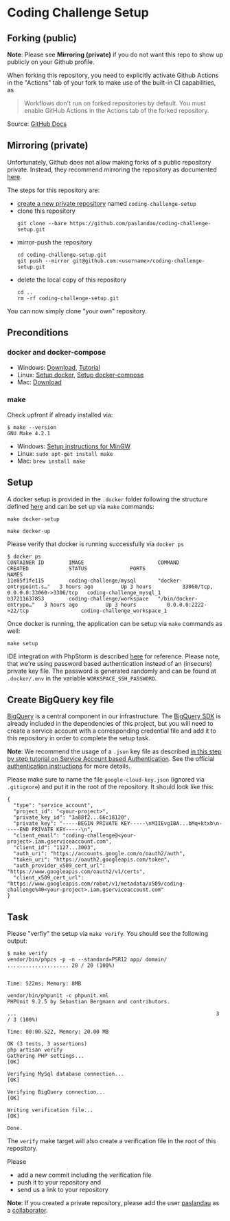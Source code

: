 # Coding Challenge Setup
## Forking (public)
**Note**: Please see **Mirroring (private)** if you do not want this repo to show up publicly on your Github profile. 

When forking this repository, you need to explicitly activate Github Actions in the 
"Actions" tab of your fork to make use of the built-in CI capabilities, as

> Workflows don't run on forked repositories by default. You must enable GitHub Actions in the Actions tab of the forked repository.

Source: [GitHub Docs](https://docs.github.com/en/actions/reference/events-that-trigger-workflows#pull-request-events-for-forked-repositories)

## Mirroring (private)
Unfortunately, Github does not allow making forks of a public repository private. Instead, they recommend mirroring the repository
as documented [here](https://docs.github.com/en/github/creating-cloning-and-archiving-repositories/duplicating-a-repository).

The steps for this repository are:
- [create a new private repository](https://help.github.com/articles/creating-a-new-repository/) named `coding-challenge-setup`
- clone this repository
  ````
  git clone --bare https://github.com/paslandau/coding-challenge-setup.git
  ````
- mirror-push the repository
  ````
  cd coding-challenge-setup.git
  git push --mirror git@github.com:<username>/coding-challenge-setup.git
  ````
- delete the local copy of this repository
  ````
  cd ..
  rm -rf coding-challenge-setup.git
  ````
  
You can now simply clone "your own" repository.

## Preconditions
### docker and docker-compose
- Windows: [Download](https://hub.docker.com/editions/community/docker-ce-desktop-windows/), [Tutorial](https://www.pascallandau.com/blog/php-php-fpm-and-nginx-on-docker-in-windows-10/)
- Linux: [Setup docker](https://devconnected.com/how-to-install-docker-on-ubuntu-18-04-debian-10/), [Setup docker-compose](https://docs.docker.com/compose/install/#install-compose-on-linux-systems)
- Mac: [Download](https://docs.docker.com/docker-for-mac/install/)

### make
Check upfront if already installed via:
````
$ make --version
GNU Make 4.2.1
````

- Windows: [Setup instructions for MinGW](https://www.pascallandau.com/blog/structuring-the-docker-setup-for-php-projects/#install-make-on-windows-mingw)
- Linux: `sudo apt-get install make`
- Mac: `brew install make`

## Setup
A docker setup is provided in the `.docker` folder following the structure defined 
[here](https://www.pascallandau.com/blog/structuring-the-docker-setup-for-php-projects/) 
and can be set up via `make` commands:

```
make docker-setup

make docker-up
```

Please verify that docker is running successfully via `docker ps`
```
$ docker ps
CONTAINER ID        IMAGE                        COMMAND                  CREATED             STATUS              PORTS                                NAMES
11e85f1fe115        coding-challenge/mysql       "docker-entrypoint.s…"   3 hours ago         Up 3 hours          33060/tcp, 0.0.0.0:33060->3306/tcp   coding-challenge_mysql_1
b37211637853        coding-challenge/workspace   "/bin/docker-entrypo…"   3 hours ago         Up 3 hours          0.0.0.0:2222->22/tcp                 coding-challenge_workspace_1
```

Once docker is running, the application can be setup via `make` commands as well:

```
make setup
```

IDE integration with PhpStorm is described 
[here](https://www.pascallandau.com/blog/setup-phpstorm-with-xdebug-on-docker/) for reference. Please note, that we're using password based authentication 
instead of an (insecure) private key file. The password is generated randomly and can be found at `.docker/.env` in the variable `WORKSPACE_SSH_PASSWORD`.

## Create BigQuery key file
[BigQuery](https://cloud.google.com/bigquery/) is a central component in our infrastructure. 
The [BigQuery SDK](https://packagist.org/packages/google/cloud-bigquery) is already included in the
dependencies of this project, but you will need to create a service account with a corresponding 
credential file and add it to this repository in order to complete the setup task.

**Note**: We recommend the usage of a `.json` key file as described 
[in this step by step tutorial on Service Account based Authentication](https://www.progress.com/tutorials/odbc/a-complete-guide-for-google-bigquery-authentication#service-account-based-authentication).
See the official [authentication instructions](https://github.com/googleapis/google-cloud-php/blob/master/AUTHENTICATION.md) for more details.

Please make sure to name the file `google-cloud-key.json` (ignored via `.gitignore`) and put it in the root of the repository. 
It should look like this:


````
{
  "type": "service_account",
  "project_id": "<your-project>",
  "private_key_id": "3a88f2...66c18120",
  "private_key": "-----BEGIN PRIVATE KEY-----\nMIIEvgIBA...bMq+ktxb\n-----END PRIVATE KEY-----\n",
  "client_email": "coding-challenge@<your-project>.iam.gserviceaccount.com",
  "client_id": "1127...3003",
  "auth_uri": "https://accounts.google.com/o/oauth2/auth",
  "token_uri": "https://oauth2.googleapis.com/token",
  "auth_provider_x509_cert_url": "https://www.googleapis.com/oauth2/v1/certs",
  "client_x509_cert_url": "https://www.googleapis.com/robot/v1/metadata/x509/coding-challenge%40<your-project>.iam.gserviceaccount.com"
}
````

## Task
Please "verfiy" the setup via `make verify`. You should see the following output:

````
$ make verify
vendor/bin/phpcs -p -n --standard=PSR12 app/ domain/
.................... 20 / 20 (100%)


Time: 522ms; Memory: 8MB

vendor/bin/phpunit -c phpunit.xml
PHPUnit 9.2.5 by Sebastian Bergmann and contributors.

...                                                                 3 / 3 (100%)

Time: 00:00.522, Memory: 20.00 MB

OK (3 tests, 3 assertions)
php artisan verify
Gathering PHP settings...
[OK]

Verifying MySql database connection...
[OK]

Verifying BigQuery connection...
[OK]

Writing verification file...
[OK]

Done.
````

The `verify` make target will also create a verification file in the root of this repository.

Please 
- add a new commit including the verification file
- push it to your repository and 
- send us a link to your repository

**Note**: If you created a private repository, please add the user [paslandau](https://github.com/paslandau) as a 
[collaborator](https://docs.github.com/en/github/setting-up-and-managing-your-github-user-account/inviting-collaborators-to-a-personal-repository).
